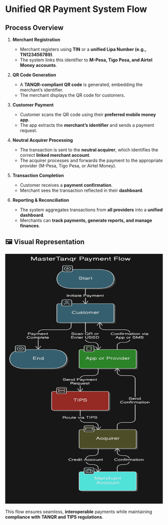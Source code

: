 # Unified QR Payment System Flow

##  Process Overview

1. **Merchant Registration**  
   - Merchant registers using **TIN** or a **unified Lipa Number (e.g., TN123456789)**.  
   - The system links this identifier to **M-Pesa, Tigo Pesa, and Airtel Money accounts**.  

2. **QR Code Generation**  
   - A **TANQR-compliant QR code** is generated, embedding the merchant’s identifier.  
   - The merchant displays the QR code for customers.  

3. **Customer Payment**  
   - Customer scans the QR code using their **preferred mobile money app**.  
   - The app extracts the **merchant’s identifier** and sends a payment request.  

4. **Neutral Acquirer Processing**  
   - The transaction is sent to the **neutral acquirer**, which identifies the correct **linked merchant account**.  
   - The acquirer processes and forwards the payment to the appropriate provider (M-Pesa, Tigo Pesa, or Airtel Money).  

5. **Transaction Completion**  
   - Customer receives a **payment confirmation**.  
   - Merchant sees the transaction reflected in their **dashboard**.  

6. **Reporting & Reconciliation**  
   - The system aggregates transactions from **all providers** into a **unified dashboard**.  
   - Merchants can **track payments, generate reports, and manage finances**.  

## 🖼️ Visual Representation
<p align="center">
  <img src="./flows.png" alt="QR Code" width="600" height="800">
</p>

This flow ensures seamless, **interoperable** payments while maintaining **compliance with TANQR and TIPS regulations**. 

